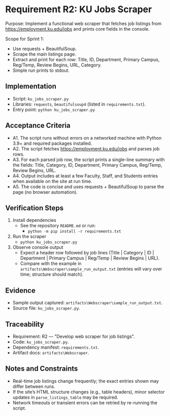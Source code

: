 # Requirement R2: KU Jobs Scraper

Purpose: Implement a functional web scraper that fetches job listings from https://employment.ku.edu/jobs and prints core fields in the console.

Scope for Sprint 1:
- Use requests + BeautifulSoup.
- Scrape the main listings page.
- Extract and print for each row: Title, ID, Department, Primary Campus, Reg/Temp, Review Begins, URL, Category.
- Simple run prints to stdout.

## Implementation
- Script: `ku_jobs_scraper.py`
- Libraries: `requests`, `beautifulsoup4` (listed in `requirements.txt`).
- Entry point: `python ku_jobs_scraper.py`

## Acceptance Criteria
- A1. The script runs without errors on a networked machine with Python 3.9+ and required packages installed.
- A2. The script fetches https://employment.ku.edu/jobs and parses job rows.
- A3. For each parsed job row, the script prints a single-line summary with the fields: Title, Category, ID, Department, Primary Campus, Reg/Temp, Review Begins, URL.
- A4. Output includes at least a few Faculty, Staff, and Students entries when available on the site at run time.
- A5. The code is concise and uses requests + BeautifulSoup to parse the page (no browser automation).

## Verification Steps
1) Install dependencies
   - See the repository `README.md` or run:
     - `python -m pip install -r requirements.txt`
2) Run the scraper
   - `python ku_jobs_scraper.py`
3) Observe console output
   - Expect a header row followed by job lines (Title | Category | ID | Department | Primary Campus | Reg/Temp | Review Begins | URL).
   - Compare with the example in `artifacts\Webscraper\sample_run_output.txt` (entries will vary over time; structure should match).

## Evidence
- Sample output captured: `artifacts\Webscraper\sample_run_output.txt`.
- Source file: `ku_jobs_scraper.py`.

## Traceability
- Requirement: R2 — "Develop web scraper for job listings".
- Code: `ku_jobs_scraper.py`.
- Dependency manifest: `requirements.txt`.
- Artifact docs: `artifacts\Webscraper`.

## Notes and Constraints
- Real-time job listings change frequently; the exact entries shown may differ between runs.
- If the site’s HTML structure changes (e.g., table headers), minor selector updates in `parse_listings_table` may be required.
- Network timeouts or transient errors can be retried by re-running the script.
